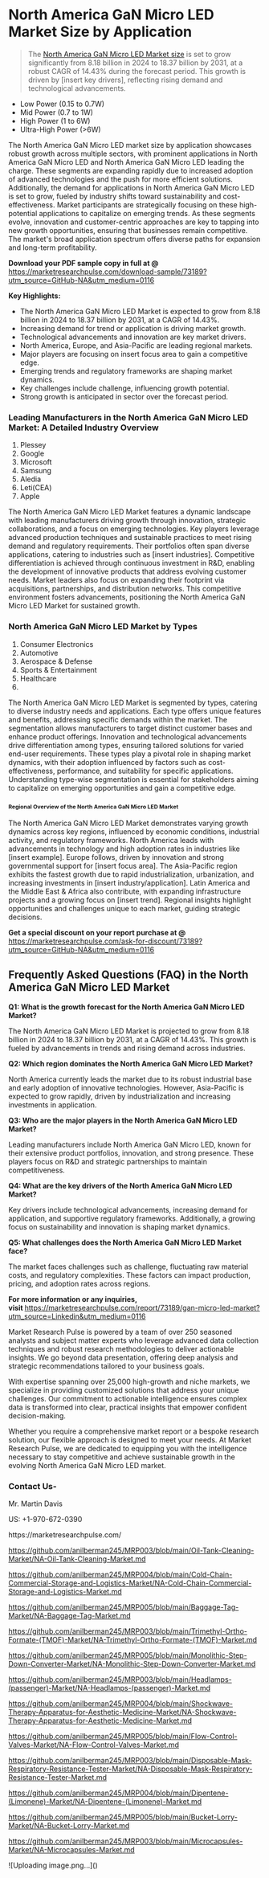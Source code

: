 <h1>North America GaN Micro LED Market&nbsp;Size by Application</h1><blockquote><p>The <a href="https://marketresearchpulse.com/download-sample/73189?utm_source=GitHub-NA&amp;utm_medium=0116">North America GaN Micro LED Market size</a> is set to grow significantly from 8.18 billion in 2024 to 18.37 billion by 2031, at a robust CAGR of 14.43% during the forecast period. This growth is driven by [insert key drivers], reflecting rising demand and technological advancements.</p></blockquote><ul><li>Low Power (0.15 to 0.7W) <li> Mid Power (0.7 to 1W) <li> High Power (1 to 6W) <li> Ultra-High Power (>6W)</li></ul><p>The North America GaN Micro LED market size by application showcases robust growth across multiple sectors, with prominent applications in North America GaN Micro LED and North America GaN Micro LED leading the charge. These segments are expanding rapidly due to increased adoption of advanced technologies and the push for more efficient solutions. Additionally, the demand for applications in North America GaN Micro LED is set to grow, fueled by industry shifts toward sustainability and cost-effectiveness. Market participants are strategically focusing on these high-potential applications to capitalize on emerging trends. As these segments evolve, innovation and customer-centric approaches are key to tapping into new growth opportunities, ensuring that businesses remain competitive. The market's broad application spectrum offers diverse paths for expansion and long-term profitability.</p><p><strong>Download your PDF sample copy in full at @ </strong><a href="https://marketresearchpulse.com/download-sample/73189?utm_source=GitHub-NA&amp;utm_medium=0116">https://marketresearchpulse.com/download-sample/73189?utm_source=GitHub-NA&amp;utm_medium=0116</a></p><p><strong>Key Highlights: </strong></p><ul><li>The North America GaN Micro LED Market is expected to grow from 8.18 billion in 2024 to 18.37 billion by 2031, at a CAGR of 14.43%.</li><li>Increasing demand for trend or application is driving market growth.</li><li>Technological advancements and innovation are key market drivers.</li><li>North America, Europe, and Asia-Pacific are leading regional markets.</li><li>Major players are focusing on insert focus area to gain a competitive edge.</li><li>Emerging trends and regulatory frameworks are shaping market dynamics.</li><li>Key challenges include challenge, influencing growth potential.</li><li>Strong growth is anticipated in sector over the forecast period.</li></ul><h3>Leading Manufacturers in the North America GaN Micro LED Market: A Detailed Industry Overview</h3><ol><li>Plessey</li><li>Google</li><li>Microsoft</li><li>Samsung</li><li>Aledia</li><li>Leti(CEA)</li><li>Apple</li></ol><div class="flex max-w-full flex-col flex-grow"><div class="min-h-8 text-message flex w-full flex-col items-end gap-2 whitespace-normal break-words [.text-message+&amp;]:mt-5" dir="auto" data-message-author-role="assistant" data-message-id="fd8432e4-4910-450d-b182-61b7bfb0a01f" data-message-model-slug="gpt-4o"><div class="flex w-full flex-col gap-1 empty:hidden first:pt-[3px]"><div class="markdown prose w-full break-words dark:prose-invert light"><p>The North America GaN Micro LED Market features a dynamic landscape with leading manufacturers driving growth through innovation, strategic collaborations, and a focus on emerging technologies. Key players leverage advanced production techniques and sustainable practices to meet rising demand and regulatory requirements. Their portfolios often span diverse applications, catering to industries such as [insert industries]. Competitive differentiation is achieved through continuous investment in R&amp;D, enabling the development of innovative products that address evolving customer needs. Market leaders also focus on expanding their footprint via acquisitions, partnerships, and distribution networks. This competitive environment fosters advancements, positioning the North America GaN Micro LED Market for sustained growth.</p></div></div></div></div><h3>North America GaN Micro LED Market by Types</h3><ol><li>Consumer Electronics <li> Automotive <li> Aerospace & Defense <li> Sports & Entertainment <li> Healthcare <li> </li></ol><div class="flex max-w-full flex-col flex-grow"><div class="min-h-8 text-message flex w-full flex-col items-end gap-2 whitespace-normal break-words [.text-message+&amp;]:mt-5" dir="auto" data-message-author-role="assistant" data-message-id="084470be-0bb7-4664-bddf-5156b4f41249" data-message-model-slug="gpt-4o-mini"><div class="flex w-full flex-col gap-1 empty:hidden first:pt-[3px]"><div class="markdown prose w-full break-words dark:prose-invert light"><p>The North America GaN Micro LED Market is segmented by types, catering to diverse industry needs and applications. Each type offers unique features and benefits, addressing specific demands within the market. The segmentation allows manufacturers to target distinct customer bases and enhance product offerings. Innovation and technological advancements drive differentiation among types, ensuring tailored solutions for varied end-user requirements. These types play a pivotal role in shaping market dynamics, with their adoption influenced by factors such as cost-effectiveness, performance, and suitability for specific applications. Understanding type-wise segmentation is essential for stakeholders aiming to capitalize on emerging opportunities and gain a competitive edge.</p></div></div></div></div><h3><span style="font-size: 11px;">Regional Overview of the North America GaN Micro LED Market</span></h3><div class="flex max-w-full flex-col flex-grow"><div class="min-h-8 text-message flex w-full flex-col items-end gap-2 whitespace-normal break-words [.text-message+&amp;]:mt-5" dir="auto" data-message-author-role="assistant" data-message-id="e9038762-ce64-4e30-91c9-9bd413514231" data-message-model-slug="gpt-4o-mini"><div class="flex w-full flex-col gap-1 empty:hidden first:pt-[3px]"><div class="markdown prose w-full break-words dark:prose-invert light"><p>The North America GaN Micro LED Market demonstrates varying growth dynamics across key regions, influenced by economic conditions, industrial activity, and regulatory frameworks. North America leads with advancements in technology and high adoption rates in industries like [insert example]. Europe follows, driven by innovation and strong governmental support for [insert focus area]. The Asia-Pacific region exhibits the fastest growth due to rapid industrialization, urbanization, and increasing investments in [insert industry/application]. Latin America and the Middle East &amp; Africa also contribute, with expanding infrastructure projects and a growing focus on [insert trend]. Regional insights highlight opportunities and challenges unique to each market, guiding strategic decisions.</p></div></div></div></div><p><strong>Get a special discount on your report purchase at @ </strong><a href="https://marketresearchpulse.com/ask-for-discount/73189?utm_source=GitHub-NA&amp;utm_medium=0116">https://marketresearchpulse.com/ask-for-discount/73189?utm_source=GitHub-NA&amp;utm_medium=0116</a></p><h2>Frequently Asked Questions (FAQ) in the North America GaN Micro LED Market</h2><p><strong>Q1: What is the growth forecast for the North America GaN Micro LED Market?</strong></p><p>The North America GaN Micro LED Market is projected to grow from 8.18 billion in 2024 to 18.37 billion by 2031, at a CAGR of 14.43%. This growth is fueled by advancements in trends and rising demand across industries.</p><p><strong>Q2: Which region dominates the North America GaN Micro LED Market?</strong></p><p>North America currently leads the market due to its robust industrial base and early adoption of innovative technologies. However, Asia-Pacific is expected to grow rapidly, driven by industrialization and increasing investments in application.</p><p><strong>Q3: Who are the major players in the North America GaN Micro LED Market?</strong></p><p>Leading manufacturers include North America GaN Micro LED, known for their extensive product portfolios, innovation, and strong presence. These players focus on R&amp;D and strategic partnerships to maintain competitiveness.</p><p><strong>Q4: What are the key drivers of the North America GaN Micro LED Market?</strong></p><p>Key drivers include technological advancements, increasing demand for application, and supportive regulatory frameworks. Additionally, a growing focus on sustainability and innovation is shaping market dynamics.</p><p><strong>Q5: What challenges does the North America GaN Micro LED Market face?</strong></p><p>The market faces challenges such as challenge, fluctuating raw material costs, and regulatory complexities. These factors can impact production, pricing, and adoption rates across regions.</p><p><strong>For more information or any inquiries, visit&nbsp;</strong><a href="https://marketresearchpulse.com/report/73189/gan-micro-led-market?utm_source=Linkedin&utm_medium=0116">https://marketresearchpulse.com/report/73189/gan-micro-led-market?utm_source=Linkedin&utm_medium=0116</a></p><p>Market Research Pulse is powered by a team of over 250 seasoned analysts and subject matter experts who leverage advanced data collection techniques and robust research methodologies to deliver actionable insights. We go beyond data presentation, offering deep analysis and strategic recommendations tailored to your business goals.</p><p>With expertise spanning over 25,000 high-growth and niche markets, we specialize in providing customized solutions that address your unique challenges. Our commitment to actionable intelligence ensures complex data is transformed into clear, practical insights that empower confident decision-making.</p><p>Whether you require a comprehensive market report or a bespoke research solution, our flexible approach is designed to meet your needs. At Market Research Pulse, we are dedicated to equipping you with the intelligence necessary to stay competitive and achieve sustainable growth in the evolving North America GaN Micro LED market.</p><h3><strong>Contact Us-</strong></h3><p>Mr. Martin Davis</p><p>US: +1-970-672-0390</p><p>https://marketresearchpulse.com/</p><p><a href="https://github.com/anilberman245/MRP003/blob/main/Oil-Tank-Cleaning-Market/NA-Oil-Tank-Cleaning-Market.md">https://github.com/anilberman245/MRP003/blob/main/Oil-Tank-Cleaning-Market/NA-Oil-Tank-Cleaning-Market.md</a></p><p><a href="https://github.com/anilberman245/MRP004/blob/main/Cold-Chain-Commercial-Storage-and-Logistics-Market/NA-Cold-Chain-Commercial-Storage-and-Logistics-Market.md">https://github.com/anilberman245/MRP004/blob/main/Cold-Chain-Commercial-Storage-and-Logistics-Market/NA-Cold-Chain-Commercial-Storage-and-Logistics-Market.md</a></p><p><a href="https://github.com/anilberman245/MRP005/blob/main/Baggage-Tag-Market/NA-Baggage-Tag-Market.md">https://github.com/anilberman245/MRP005/blob/main/Baggage-Tag-Market/NA-Baggage-Tag-Market.md</a></p><p><a href="https://github.com/anilberman245/MRP003/blob/main/Trimethyl-Ortho-Formate-(TMOF)-Market/NA-Trimethyl-Ortho-Formate-(TMOF)-Market.md">https://github.com/anilberman245/MRP003/blob/main/Trimethyl-Ortho-Formate-(TMOF)-Market/NA-Trimethyl-Ortho-Formate-(TMOF)-Market.md</a></p><p><a href="https://github.com/anilberman245/MRP005/blob/main/Monolithic-Step-Down-Converter-Market/NA-Monolithic-Step-Down-Converter-Market.md">https://github.com/anilberman245/MRP005/blob/main/Monolithic-Step-Down-Converter-Market/NA-Monolithic-Step-Down-Converter-Market.md</a></p><p><a href="https://github.com/anilberman245/MRP003/blob/main/Headlamps-(passenger)-Market/NA-Headlamps-(passenger)-Market.md">https://github.com/anilberman245/MRP003/blob/main/Headlamps-(passenger)-Market/NA-Headlamps-(passenger)-Market.md</a></p><p><a href="https://github.com/anilberman245/MRP004/blob/main/Shockwave-Therapy-Apparatus-for-Aesthetic-Medicine-Market/NA-Shockwave-Therapy-Apparatus-for-Aesthetic-Medicine-Market.md">https://github.com/anilberman245/MRP004/blob/main/Shockwave-Therapy-Apparatus-for-Aesthetic-Medicine-Market/NA-Shockwave-Therapy-Apparatus-for-Aesthetic-Medicine-Market.md</a></p><p><a href="https://github.com/anilberman245/MRP005/blob/main/Flow-Control-Valves-Market/NA-Flow-Control-Valves-Market.md">https://github.com/anilberman245/MRP005/blob/main/Flow-Control-Valves-Market/NA-Flow-Control-Valves-Market.md</a></p><p><a href="https://github.com/anilberman245/MRP003/blob/main/Disposable-Mask-Respiratory-Resistance-Tester-Market/NA-Disposable-Mask-Respiratory-Resistance-Tester-Market.md">https://github.com/anilberman245/MRP003/blob/main/Disposable-Mask-Respiratory-Resistance-Tester-Market/NA-Disposable-Mask-Respiratory-Resistance-Tester-Market.md</a></p><p><a href="https://github.com/anilberman245/MRP004/blob/main/Dipentene-(Limonene)-Market/NA-Dipentene-(Limonene)-Market.md">https://github.com/anilberman245/MRP004/blob/main/Dipentene-(Limonene)-Market/NA-Dipentene-(Limonene)-Market.md</a></p><p><a href="https://github.com/anilberman245/MRP005/blob/main/Bucket-Lorry-Market/NA-Bucket-Lorry-Market.md">https://github.com/anilberman245/MRP005/blob/main/Bucket-Lorry-Market/NA-Bucket-Lorry-Market.md</a></p><p><a href="https://github.com/anilberman245/MRP003/blob/main/Microcapsules-Market/NA-Microcapsules-Market.md">https://github.com/anilberman245/MRP003/blob/main/Microcapsules-Market/NA-Microcapsules-Market.md</a></p>
![Uploading image.png…]()
